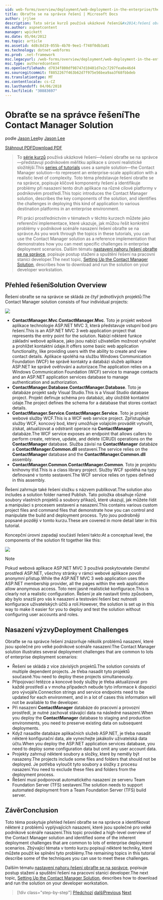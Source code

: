```yaml
---
uid: web-forms/overview/deployment/web-deployment-in-the-enterprise/the-contact-manager-solution
title: Obraťte se na správce řešení | Microsoft Docs
author: jrjlee
description: Tato série kurzů používá ukázkové řešení&#x2014;řešení obraťte se na správce&#x2014;představují aplikace podnikovém měřítku s realistické leve...
ms.author: aspnetcontent
manager: wpickett
ms.date: 05/04/2012
ms.topic: article
ms.assetid: 4d8c8d19-055b-4b70-9ee1-f748f0db3a01
ms.technology: dotnet-webforms
ms.prod: .net-framework
msc.legacyurl: /web-forms/overview/deployment/web-deployment-in-the-enterprise/the-contact-manager-solution
msc.type: authoredcontent
ms.openlocfilehash: d7034f800df98747d10401d7e2c7297fea0e46d4
ms.sourcegitcommit: f8852267f463b62d7f975e56bea9aa3f68fbbdeb
ms.translationtype: MT
ms.contentlocale: cs-CZ
ms.lasthandoff: 04/06/2018
ms.locfileid: "30883697"
---
```

<a name="the-contact-manager-solution"></a><span data-ttu-id="36c3a-103">Obraťte se na správce řešení</span><span class="sxs-lookup"><span data-stu-id="36c3a-103">The Contact Manager Solution</span></span>
====================
<span data-ttu-id="36c3a-104">podle [Jason Lee](https://github.com/jrjlee)</span><span class="sxs-lookup"><span data-stu-id="36c3a-104">by [Jason Lee](https://github.com/jrjlee)</span></span>

[<span data-ttu-id="36c3a-105">Stáhnout PDF</span><span class="sxs-lookup"><span data-stu-id="36c3a-105">Download PDF</span></span>](https://msdnshared.blob.core.windows.net/media/MSDNBlogsFS/prod.evol.blogs.msdn.com/CommunityServer.Blogs.Components.WeblogFiles/00/00/00/63/56/8130.DeployingWebAppsInEnterpriseScenarios.pdf)

> <span data-ttu-id="36c3a-106">To [série kurzů](web-deployment-in-the-enterprise.md) používá ukázkové řešení&#x2014;řešení obraťte se na správce&#x2014;představují podnikovém měřítku aplikace s úrovní realistické složitější.</span><span class="sxs-lookup"><span data-stu-id="36c3a-106">This [series of tutorials](web-deployment-in-the-enterprise.md) uses a sample solution&#x2014;the Contact Manager solution&#x2014;to represent an enterprise-scale application with a realistic level of complexity.</span></span> <span data-ttu-id="36c3a-107">Toto téma představuje řešení obraťte se na správce, popisuje klíčové komponenty řešení a identifikuje problémy při nasazení tento druh aplikace na různé cílové platformy v podnikovém prostředí.</span><span class="sxs-lookup"><span data-stu-id="36c3a-107">This topic introduces the Contact Manager solution, describes the key components of the solution, and identifies the challenges in deploying this kind of application to various destination platforms in an enterprise environment.</span></span>
> 
> <span data-ttu-id="36c3a-108">Při práci prostřednictvím v tématech v těchto kurzech můžete jako referenční implementace, které ukazuje, jak můžou řešit konkrétní problémy v podnikové scénáře nasazení řešení obraťte se na správce.</span><span class="sxs-lookup"><span data-stu-id="36c3a-108">As you work through the topics in these tutorials, you can use the Contact Manager solution as a reference implementation that demonstrates how you can meet specific challenges in enterprise deployment scenarios.</span></span> <span data-ttu-id="36c3a-109">Dalším tématu [nastavení nahoru řešení obraťte se na správce](setting-up-the-contact-manager-solution.md), popisuje postup stažení a spuštění řešení na pracovní stanici developer.</span><span class="sxs-lookup"><span data-stu-id="36c3a-109">The next topic, [Setting Up the Contact Manager Solution](setting-up-the-contact-manager-solution.md), describes how to download and run the solution on your developer workstation.</span></span>


## <a name="solution-overview"></a><span data-ttu-id="36c3a-110">Přehled řešení</span><span class="sxs-lookup"><span data-stu-id="36c3a-110">Solution Overview</span></span>

<span data-ttu-id="36c3a-111">Řešení obraťte se na správce se skládá ze čtyř jednotlivých projektů:</span><span class="sxs-lookup"><span data-stu-id="36c3a-111">The Contact Manager solution consists of four individual projects:</span></span>

![](the-contact-manager-solution/_static/image1.png)

- <span data-ttu-id="36c3a-112">**ContactManager.Mvc**.</span><span class="sxs-lookup"><span data-stu-id="36c3a-112">**ContactManager.Mvc**.</span></span> <span data-ttu-id="36c3a-113">Toto je projekt webové aplikace technologie ASP.NET MVC 3, která představuje vstupní bod pro řešení.</span><span class="sxs-lookup"><span data-stu-id="36c3a-113">This is an ASP.NET MVC 3 web application project that represents the entry point for the solution.</span></span> <span data-ttu-id="36c3a-114">Nabízí některé funkce základní webové aplikace, jako jsou nabízí uživatelům možnost vytvářet a prohlížet kontaktní údaje.</span><span class="sxs-lookup"><span data-stu-id="36c3a-114">It offers some basic web application functionality, like providing users with the ability to create and view contact details.</span></span> <span data-ttu-id="36c3a-115">Aplikace spoléhá na službu Windows Communication Foundation (WCF) ke správě kontakty a databázi služeb aplikace ASP.NET ke správě ověřování a autorizace.</span><span class="sxs-lookup"><span data-stu-id="36c3a-115">The application relies on a Windows Communication Foundation (WCF) service to manage contacts and an ASP.NET application services database to manage authentication and authorization.</span></span>
- <span data-ttu-id="36c3a-116">**ContactManager.Database**.</span><span class="sxs-lookup"><span data-stu-id="36c3a-116">**ContactManager.Database**.</span></span> <span data-ttu-id="36c3a-117">Toto je databáze projekt sady Visual Studio.</span><span class="sxs-lookup"><span data-stu-id="36c3a-117">This is a Visual Studio database project.</span></span> <span data-ttu-id="36c3a-118">Projekt definuje schéma pro databázi, aby úložiště kontaktní údaje.</span><span class="sxs-lookup"><span data-stu-id="36c3a-118">The project defines the schema for a database that stores contact details.</span></span>
- <span data-ttu-id="36c3a-119">**ContactManager.Service**.</span><span class="sxs-lookup"><span data-stu-id="36c3a-119">**ContactManager.Service**.</span></span> <span data-ttu-id="36c3a-120">Toto je projekt webové služby WCF.</span><span class="sxs-lookup"><span data-stu-id="36c3a-120">This is a WCF web service project.</span></span> <span data-ttu-id="36c3a-121">Zpřístupňuje služby WCF, koncový bod, který umožňuje volajícím provádět vytvořit, získat, aktualizovat a odstranit operace na **ContactManager** databáze.</span><span class="sxs-lookup"><span data-stu-id="36c3a-121">The WCF service exposes an endpoint that allows callers to perform create, retrieve, update, and delete (CRUD) operations on the **ContactManager** database.</span></span> <span data-ttu-id="36c3a-122">Služba závisí na **ContactManager** databáze a **ContactManager.Common.dll** sestavení.</span><span class="sxs-lookup"><span data-stu-id="36c3a-122">The service relies on the **ContactManager** database and the **ContactManager.Common.dll** assembly.</span></span>
- <span data-ttu-id="36c3a-123">**ContactManager.Common**.</span><span class="sxs-lookup"><span data-stu-id="36c3a-123">**ContactManager.Common**.</span></span> <span data-ttu-id="36c3a-124">Toto je projektu knihovny tříd.</span><span class="sxs-lookup"><span data-stu-id="36c3a-124">This is a class library project.</span></span> <span data-ttu-id="36c3a-125">Služby WCF spoléhá na typy definované v tomto sestavení.</span><span class="sxs-lookup"><span data-stu-id="36c3a-125">The WCF service relies on types defined in this assembly.</span></span>

<span data-ttu-id="36c3a-126">Řešení zahrnuje také řešení složku s názvem publikovat.</span><span class="sxs-lookup"><span data-stu-id="36c3a-126">The solution also includes a solution folder named Publish.</span></span> <span data-ttu-id="36c3a-127">Tato položka obsahuje různé soubory vlastních projektů a soubory příkazů, které ukazují, jak můžete řídit a manipulaci s procesem sestavení a nasazení.</span><span class="sxs-lookup"><span data-stu-id="36c3a-127">This contains various custom project files and command files that demonstrate how you can control and manipulate the build and deployment process.</span></span> <span data-ttu-id="36c3a-128">Tyto jsou podrobněji popsané později v tomto kurzu.</span><span class="sxs-lookup"><span data-stu-id="36c3a-128">These are covered in more detail later in this tutorial.</span></span>

<span data-ttu-id="36c3a-129">Koncepční úrovni zapadají součástí řešení takto:</span><span class="sxs-lookup"><span data-stu-id="36c3a-129">At a conceptual level, the components of the solution fit together like this:</span></span>

![](the-contact-manager-solution/_static/image2.png)

> [!NOTE]
> <span data-ttu-id="36c3a-130">Pokud webová aplikace ASP.NET MVC 3 používá poskytovatele členství prostředí ASP.NET, všechny stránky v rámci webové aplikace povolí anonymní přístup.</span><span class="sxs-lookup"><span data-stu-id="36c3a-130">While the ASP.NET MVC 3 web application uses the ASP.NET membership provider, all the pages within the web application allow anonymous access.</span></span> <span data-ttu-id="36c3a-131">Toto není jasně realistické konfigurace.</span><span class="sxs-lookup"><span data-stu-id="36c3a-131">This is clearly not a realistic configuration.</span></span> <span data-ttu-id="36c3a-132">Řešení je ale nastavit tímto způsobem, aby bylo snazší pro vás k nasazení a testování řešení bez nutnosti konfigurace uživatelských účtů a rolí.</span><span class="sxs-lookup"><span data-stu-id="36c3a-132">However, the solution is set up in this way to make it easier for you to deploy and test the solution without configuring user accounts and roles.</span></span>


## <a name="deployment-challenges"></a><span data-ttu-id="36c3a-133">Nasazení výzvy</span><span class="sxs-lookup"><span data-stu-id="36c3a-133">Deployment Challenges</span></span>

<span data-ttu-id="36c3a-134">Obraťte se na správce řešení znázorňuje několik problémů nasazení, které jsou společné pro velké podnikové scénáře nasazení:</span><span class="sxs-lookup"><span data-stu-id="36c3a-134">The Contact Manager solution illustrates several deployment challenges that are common to lots of enterprise deployment scenarios:</span></span>

- <span data-ttu-id="36c3a-135">Řešení se skládá z více závislých projektů.</span><span class="sxs-lookup"><span data-stu-id="36c3a-135">The solution consists of multiple dependent projects.</span></span> <span data-ttu-id="36c3a-136">Je třeba nasadit tyto projektů současně.</span><span class="sxs-lookup"><span data-stu-id="36c3a-136">You need to deploy these projects simultaneously.</span></span>
- <span data-ttu-id="36c3a-137">Připojovací řetězce a koncové body služby je třeba aktualizovat pro každé prostředí a v mnoha případech nebude tyto informace k dispozici pro vývojáře.</span><span class="sxs-lookup"><span data-stu-id="36c3a-137">Connection strings and service endpoints need to be updated for each environment, and in a lot of cases this information will not be available to the developer.</span></span>
- <span data-ttu-id="36c3a-138">Při nasazení **ContactManager** databáze do pracovní a provozní prostředí, je nutné zachovat stávající data na následné nasazení.</span><span class="sxs-lookup"><span data-stu-id="36c3a-138">When you deploy the **ContactManager** database to staging and production environments, you need to preserve existing data on subsequent deployments.</span></span>
- <span data-ttu-id="36c3a-139">Když nasadíte databáze aplikačních služeb ASP.NET, je třeba nasadit některé konfigurační data, ale vynechejte jakákoliv uživatelská data účtu.</span><span class="sxs-lookup"><span data-stu-id="36c3a-139">When you deploy the ASP.NET application services database, you need to deploy some configuration data but omit any user account data.</span></span>
- <span data-ttu-id="36c3a-140">Projekty zahrnují některé soubory a složky, které by neměly být nasazeny.</span><span class="sxs-lookup"><span data-stu-id="36c3a-140">The projects include some files and folders that should not be deployed.</span></span> <span data-ttu-id="36c3a-141">Je potřeba vyloučit tyto soubory a složky z procesu nasazení.</span><span class="sxs-lookup"><span data-stu-id="36c3a-141">You need to exclude these files and folders from the deployment process.</span></span>
- <span data-ttu-id="36c3a-142">Řešení musí podporovat automatického nasazení ze serveru Team Foundation Server (TFS) sestavení.</span><span class="sxs-lookup"><span data-stu-id="36c3a-142">The solution needs to support automated deployment from a Team Foundation Server (TFS) build server.</span></span>

## <a name="conclusion"></a><span data-ttu-id="36c3a-143">Závěr</span><span class="sxs-lookup"><span data-stu-id="36c3a-143">Conclusion</span></span>

<span data-ttu-id="36c3a-144">Toto téma poskytuje přehled řešení obraťte se na správce a identifikovat některé z problémů vyplývajících nasazení, které jsou společné pro velké podnikové scénáře nasazení.</span><span class="sxs-lookup"><span data-stu-id="36c3a-144">This topic provided a high-level overview of the Contact Manager solution and identified some of the inherent deployment challenges that are common to lots of enterprise deployment scenarios.</span></span> <span data-ttu-id="36c3a-145">Zbývající témata v tomto kurzu popisují některé techniky, které můžete použít ke splnění tyto problémy.</span><span class="sxs-lookup"><span data-stu-id="36c3a-145">The remaining topics in this tutorial describe some of the techniques you can use to meet these challenges.</span></span>

<span data-ttu-id="36c3a-146">Dalším tématu [nastavení nahoru řešení obraťte se na správce](setting-up-the-contact-manager-solution.md), popisuje postup stažení a spuštění řešení na pracovní stanici developer.</span><span class="sxs-lookup"><span data-stu-id="36c3a-146">The next topic, [Setting Up the Contact Manager Solution](setting-up-the-contact-manager-solution.md), describes how to download and run the solution on your developer workstation.</span></span>

> [!div class="step-by-step"]
> <span data-ttu-id="36c3a-147">[Předchozí](web-deployment-in-the-enterprise.md)
> [další](setting-up-the-contact-manager-solution.md)</span><span class="sxs-lookup"><span data-stu-id="36c3a-147">[Previous](web-deployment-in-the-enterprise.md)
[Next](setting-up-the-contact-manager-solution.md)</span></span>
